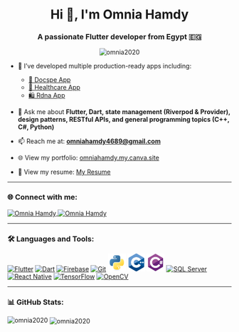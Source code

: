 <h1 align="center">Hi 👋, I'm Omnia Hamdy</h1>
<h3 align="center">A passionate Flutter developer from Egypt 🇪🇬</h3>

<p align="center">
  <img src="https://komarev.com/ghpvc/?username=omnia2020&label=Profile%20views&color=0e75b6&style=flat" alt="omnia2020" />
</p>

- 🔭 I’ve developed multiple production-ready apps including:  
  - [📱 Docspe App](https://play.google.com/store/apps/details?id=com.docspe)  
  - [🏥 Healthcare App](https://play.google.com/store/apps/details?id=com.docspechealth)  
  - [🛍 Rdna App](https://play.google.com/store/apps/details?id=com.rdnastore.app.customer)

- 💬 Ask me about **Flutter, Dart, state management (Riverpod & Provider), design patterns, RESTful APIs, and general programming topics (C++, C#, Python)**

- 📫 Reach me at: **omniahamdy4689@gmail.com**

- 🌐 View my portfolio: [omniahamdy.my.canva.site](https://omniahamdy.my.canva.site/omnia-hamdy)

- 📄 View my resume: [My Resume](https://drive.google.com/file/d/15wSqyhcEioPnhAk3I-GUkVMOyQs8J4es/view?usp=sharing)

---

<h3 align="left">🌐 Connect with me:</h3>
<p align="left">
  <a href="https://linkedin.com/in/omnia-hamdy" target="blank">
    <img align="center" src="https://raw.githubusercontent.com/rahuldkjain/github-profile-readme-generator/master/src/images/icons/Social/linked-in-alt.svg" alt="Omnia Hamdy" height="30" width="40" />
  </a>
  <a href="https://fb.com/omnia.hamdy" target="blank">
    <img align="center" src="https://raw.githubusercontent.com/rahuldkjain/github-profile-readme-generator/master/src/images/icons/Social/facebook.svg" alt="Omnia Hamdy" height="30" width="40" />
  </a>
</p>

---

<h3 align="left">🛠 Languages and Tools:</h3>
<p align="left">
  <a href="https://flutter.dev" target="_blank"><img src="https://www.vectorlogo.zone/logos/flutterio/flutterio-icon.svg" alt="Flutter" width="40" height="40"/></a>
  <a href="https://dart.dev" target="_blank"><img src="https://www.vectorlogo.zone/logos/dartlang/dartlang-icon.svg" alt="Dart" width="40" height="40"/></a>
  <a href="https://firebase.google.com/" target="_blank"><img src="https://www.vectorlogo.zone/logos/firebase/firebase-icon.svg" alt="Firebase" width="40" height="40"/></a>
  <a href="https://git-scm.com/" target="_blank"><img src="https://www.vectorlogo.zone/logos/git-scm/git-scm-icon.svg" alt="Git" width="40" height="40"/></a>
  <a href="https://www.python.org" target="_blank"><img src="https://raw.githubusercontent.com/devicons/devicon/master/icons/python/python-original.svg" alt="Python" width="40" height="40"/></a>
  <a href="https://www.w3schools.com/cpp/" target="_blank"><img src="https://raw.githubusercontent.com/devicons/devicon/master/icons/cplusplus/cplusplus-original.svg" alt="C++" width="40" height="40"/></a>
  <a href="https://www.w3schools.com/cs/" target="_blank"><img src="https://raw.githubusercontent.com/devicons/devicon/master/icons/csharp/csharp-original.svg" alt="C#" width="40" height="40"/></a>
  <a href="https://www.microsoft.com/en-us/sql-server" target="_blank"><img src="https://www.svgrepo.com/show/303229/microsoft-sql-server-logo.svg" alt="SQL Server" width="40" height="40"/></a>
  <a href="https://reactnative.dev/" target="_blank"><img src="https://reactnative.dev/img/header_logo.svg" alt="React Native" width="40" height="40"/></a>
  <a href="https://www.tensorflow.org" target="_blank"><img src="https://www.vectorlogo.zone/logos/tensorflow/tensorflow-icon.svg" alt="TensorFlow" width="40" height="40"/></a>
  <a href="https://opencv.org/" target="_blank"><img src="https://www.vectorlogo.zone/logos/opencv/opencv-icon.svg" alt="OpenCV" width="40" height="40"/></a>
</p>

---

<h3 align="left">📊 GitHub Stats:</h3>

<p><img align="left" src="https://github-readme-stats.vercel.app/api/top-langs?username=omnia2020&show_icons=true&locale=en&layout=compact" alt="omnia2020" /></p>

<p>&nbsp;<img align="center" src="https://github-readme-stats.vercel.app/api?username=omnia2020&show_icons=true&locale=en" alt="omnia2020" /></p>
